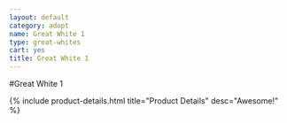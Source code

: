 ```yaml
---
layout: default
category: adopt
name: Great White 1
type: great-whites
cart: yes
title: Great White 1
---
```


#Great White 1

{% include product-details.html title="Product Details" desc="Awesome!" %}